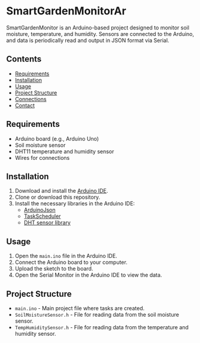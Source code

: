 # SmartGardenMonitorAr

SmartGardenMonitor is an Arduino-based project designed to monitor soil moisture, temperature, and humidity. Sensors are connected to the Arduino, and data is periodically read and output in JSON format via Serial.

## Contents

- [Requirements](#requirements)
- [Installation](#installation)
- [Usage](#usage)
- [Project Structure](#project-structure)
- [Connections](#connections)
- [Contact](#contact)

## Requirements

- Arduino board (e.g., Arduino Uno)
- Soil moisture sensor
- DHT11 temperature and humidity sensor
- Wires for connections

## Installation

1. Download and install the [Arduino IDE](https://www.arduino.cc/en/software).
2. Clone or download this repository.
3. Install the necessary libraries in the Arduino IDE:
   - [ArduinoJson](https://github.com/bblanchon/ArduinoJson)
   - [TaskScheduler](https://github.com/arkhipenko/TaskScheduler)
   - [DHT sensor library](https://github.com/adafruit/DHT-sensor-library)

## Usage

1. Open the `main.ino` file in the Arduino IDE.
2. Connect the Arduino board to your computer.
3. Upload the sketch to the board.
4. Open the Serial Monitor in the Arduino IDE to view the data.

## Project Structure

- `main.ino` - Main project file where tasks are created.
- `SoilMoistureSensor.h` - File for reading data from the soil moisture sensor.
- `TempHumiditySensor.h` - File for reading data from the temperature and humidity sensor.

